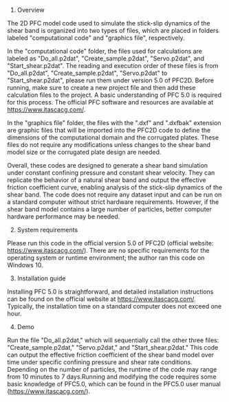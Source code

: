 1. Overview        

The 2D PFC model code used to simulate the stick-slip dynamics of the shear band is organized into two types of files, which are placed in folders labeled "computational code" and "graphics file", respectively.        

In the "computational code" folder, the files used for calculations are labeled as "Do_all.p2dat", "Create_sample.p2dat", "Servo.p2dat", and "Start_shear.p2dat". The reading and execution order of these files is from "Do_all.p2dat", "Create_sample.p2dat", "Servo.p2dat" to "Start_shear.p2dat", please run them under version 5.0 of PFC2D. Before running, make sure to create a new project file and then add these calculation files to the project. A basic understanding of PFC 5.0 is required for this process. The official PFC software and resources are available at https://www.itascacg.com/.    

In the "graphics file" folder, the files with the ".dxf" and ".dxfbak" extension are graphic files that will be imported into the PFC2D code to define the dimensions of the computational domain and the corrugated plates.  These files do not require any modifications unless changes to the shear band model size or the corrugated plate design are needed.   

Overall, these codes are designed to generate a shear band simulation under constant confining pressure and constant shear velocity. They can replicate the behavior of a natural shear band and output the effective friction coefficient curve, enabling analysis of the stick-slip dynamics of the shear band. 
The code does not require any dataset input and can be run on a standard computer without strict hardware requirements. However, if the shear band model contains a large number of particles, better computer hardware performance may be needed. 

2. System requirements

Please run this code in the official version 5.0 of PFC2D (official website: https://www.itascacg.com/). There are no specific requirements for the operating system or runtime environment; the author ran this code on Windows 10.

3. Installation guide

Installing PFC 5.0 is straightforward, and detailed installation instructions can be found on the official website at https://www.itascacg.com/. Typically, the installation time on a standard computer does not exceed one hour.

4. Demo

Run the file "Do_all.p2dat," which will sequentially call the other three files: "Create_sample.p2dat," "Servo.p2dat," and "Start_shear.p2dat." This code can output the effective friction coefficient of the shear band model over time under specific confining pressure and shear rate conditions. Depending on the number of particles, the runtime of the code may range from 10 minutes to 7 days.Running and modifying the code requires some basic knowledge of PFC5.0, which can be found in the PFC5.0 user manual (https://www.itascacg.com/).
